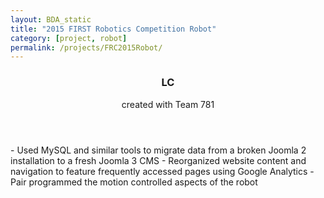 ```yaml
---
layout: BDA_static
title: "2015 FIRST Robotics Competition Robot"
category: [project, robot]
permalink: /projects/FRC2015Robot/
---
```

<header><h3>LC</h3>
<p>created with Team 781</p></header>
- Used MySQL and similar tools to migrate data from a broken Joomla 2  installation to a fresh Joomla 3 CMS
- Reorganized website content and navigation to feature frequently accessed pages using Google Analytics
- Pair programmed the motion controlled aspects of the robot